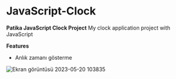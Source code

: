 # JavaScript-Clock
**Patika JavaScript Clock Project**
My clock application project with JavaScript

**Features**
* Anlık zamanı gösterme

![Ekran görüntüsü 2023-05-20 103835](https://github.com/hemregur/JavaScript-Clock/assets/95082641/bfa911dd-8ea3-4c34-93f7-8aeea8d9e18a)

